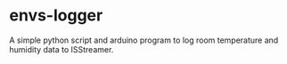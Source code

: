 # envs-logger
A simple python script and arduino program to log room temperature and humidity data to ISStreamer.
